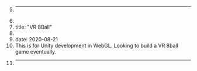 5.	---
6.	
7.	title: "VR 8Ball"
8.	
9.	date: 2020-08-21
10.	This is for Unity development in WebGL.  Looking to build a VR 8ball game eventually.
11.	---
